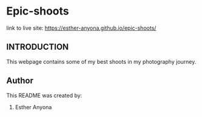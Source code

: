 
# **Epic-shoots**
link to live site: https://esther-anyona.github.io/epic-shoots/
## **INTRODUCTION**
This webpage contains some of my best shoots in my photography journey. 

## **Author**

This README was created by:
1. Esther Anyona